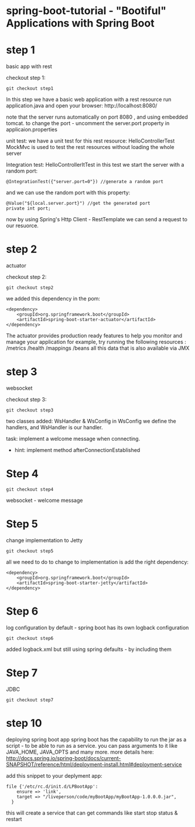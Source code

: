 # spring-boot-tutorial - "Bootiful" Applications with Spring Boot


# step 1
basic app with rest

checkout step 1:
```
git checkout step1
```

In this step we have a basic web application with a rest resource
run application.java and open your browser: 
http://localhost:8080/

note that the server runs automatically on port 8080 , and using embedded tomcat.
to change the port - uncomment the server.port property in applicaion.properties

unit test:
we have a unit test for this rest resource: HelloControllerTest
MockMvc is used to test the rest resources without loading the whole server

Integration test:
HelloControllerItTest
in this test we start the server with a random port:
```
@IntegrationTest({"server.port=0"}) //generate a random port
```
and we can use the random port with this property:

```
@Value("${local.server.port}") //get the generated port
private int port;
```

now by using Spring's Http Client - RestTemplate
we can send a request to our resuorce.

# step 2
actuator

checkout step 2:
```
git checkout step2
```

we added this dependency in the pom:
```
<dependency>
    <groupId>org.springframework.boot</groupId>
    <artifactId>spring-boot-starter-actuator</artifactId>
</dependency>
```

The actuator provides production ready features to help you monitor and manage your application
for example, try running the following resources : /metrics /health /mappings /beans
all this data that is also available via JMX

# step 3
websocket

checkout step 3:
```
git checkout step3
```
two classes added: WsHandler & WsConfig
in WsConfig we define the handlers, and WsHandler is our handler.

task:
implement a welcome message when connecting.

- hint: implement method afterConnectionEstablished

# Step 4
```
git checkout step4
```
websocket - welcome message

# Step 5
change implementation to Jetty
```
git checkout step5
```
all we need to do to change to implementation is add the right dependency:
```
<dependency>
    <groupId>org.springframework.boot</groupId>
    <artifactId>spring-boot-starter-jetty</artifactId>
</dependency>
```

# Step 6
log configuration
by default - spring boot has its own logback configuration
```
git checkout step6
```
added logback.xml but still using spring defaults - by including them

# Step 7
JDBC
```
git checkout step7
```


# step 10
deploying spring boot app
spring boot has the capability to run the jar as a script - to be able to run as a service.
you can pass arguments to it like JAVA_HOME, JAVA_OPTS and many more.
more details here:
http://docs.spring.io/spring-boot/docs/current-SNAPSHOT/reference/html/deployment-install.html#deployment-service


add this snippet to your deplyment app:
```
file {'/etc/rc.d/init.d/LPBootApp':
    ensure => 'link',
    target => "/liveperson/code/myBootApp/myBootApp-1.0.0.0.jar",
  }
```  
  
  
this will create a service that can get commands like start stop status & restart


